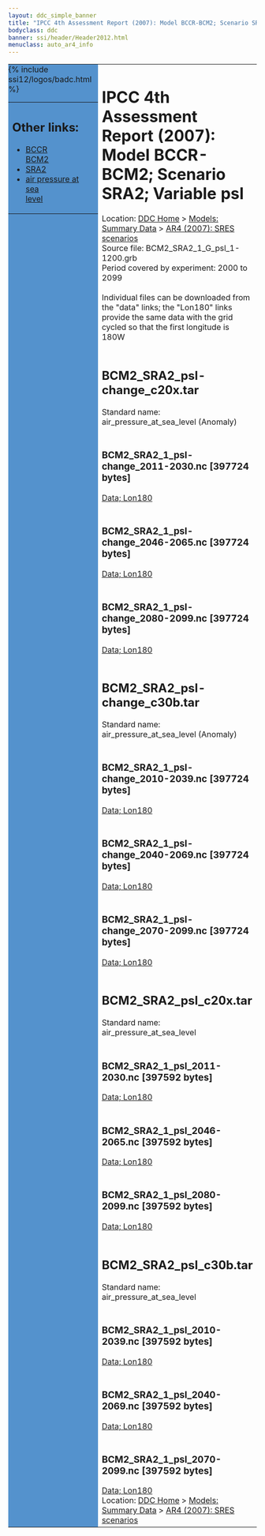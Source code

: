 ```yaml
---
layout: ddc_simple_banner
title: "IPCC 4th Assessment Report (2007): Model BCCR-BCM2; Scenario SRA2; Variable psl"
bodyclass: ddc
banner: ssi/header/Header2012.html
menuclass: auto_ar4_info
---
```



<table width="100%" border="0" cellspacing="0" cellpadding="0" style="border-collapse: collapse;">
<tr style="margin:0;padding:0;border:0;">
<td style="margin:0;padding:0;border:0;height:1pt;width:150pt;background:#5492CD;" valign="top" >

<div id="lh-col2" class="auto_ar4_info">
<table class="menumain" bgcolor="#5492CD" cellspacing="0" width="100%" border="0">
<tr><td>
<h2> Other links:</h2>
<ul>
<li><a href="/auto/ar4/model-BCCR-BCM2.html">BCCR<br/>BCM2</a></li>
<li><a href="/auto/ar4/scenario-SRA2.html">SRA2</a></li>
<li><a href="/auto/ar4/var-air_pressure_at_sea_level.html">air pressure at sea<br/> level</a></li>
</ul>
</td></tr>
{% include ssi12/logos/badc.html %}
</table>
</div>
</td>
<td><h1>IPCC 4th Assessment Report (2007): Model BCCR-BCM2; Scenario SRA2; Variable psl</h1>

<!-- Breadcrumb1 -->
<div id="breadcrumb1" align="left">
Location: <a href="/index.html">DDC Home</a> > <a href="/sim/gcm_clim/">Models: Summary Data</a>
> <a href="/sim/gcm_clim/SRES_AR4/index.html">AR4 (2007): SRES scenarios</a>
</div>
<!-- End of Breadcrumb1 -->Source file: BCM2_SRA2_1_G_psl_1-1200.grb
<br/>
Period covered by experiment: 2000 to 2099<br/>
<br/>Individual files can be downloaded from the "data" links; the "Lon180" links provide the same data
         with the grid cycled so that the first longitude is 180W<br/>
<br/><h2>BCM2_SRA2_psl-change_c20x.tar</h2>
Standard name: air_pressure_at_sea_level (Anomaly)<br>
<br/><h3>BCM2_SRA2_1_psl-change_2011-2030.nc [397724 bytes]</h3>
<a href="/cgi-bin/downl/ar4_nc/psl/BCM2_SRA2_1_psl-change_2011-2030.nc">Data; </a><a href="/cgi-bin/downl/ar4_nc/psl/BCM2_SRA2_1_psl-change_2011-2030.cyto180.nc"> Lon180</a><br/>
<br/><h3>BCM2_SRA2_1_psl-change_2046-2065.nc [397724 bytes]</h3>
<a href="/cgi-bin/downl/ar4_nc/psl/BCM2_SRA2_1_psl-change_2046-2065.nc">Data; </a><a href="/cgi-bin/downl/ar4_nc/psl/BCM2_SRA2_1_psl-change_2046-2065.cyto180.nc"> Lon180</a><br/>
<br/><h3>BCM2_SRA2_1_psl-change_2080-2099.nc [397724 bytes]</h3>
<a href="/cgi-bin/downl/ar4_nc/psl/BCM2_SRA2_1_psl-change_2080-2099.nc">Data; </a><a href="/cgi-bin/downl/ar4_nc/psl/BCM2_SRA2_1_psl-change_2080-2099.cyto180.nc"> Lon180</a><br/>
<br/><h2>BCM2_SRA2_psl-change_c30b.tar</h2>
Standard name: air_pressure_at_sea_level (Anomaly)<br>
<br/><h3>BCM2_SRA2_1_psl-change_2010-2039.nc [397724 bytes]</h3>
<a href="/cgi-bin/downl/ar4_nc/psl/BCM2_SRA2_1_psl-change_2010-2039.nc">Data; </a><a href="/cgi-bin/downl/ar4_nc/psl/BCM2_SRA2_1_psl-change_2010-2039.cyto180.nc"> Lon180</a><br/>
<br/><h3>BCM2_SRA2_1_psl-change_2040-2069.nc [397724 bytes]</h3>
<a href="/cgi-bin/downl/ar4_nc/psl/BCM2_SRA2_1_psl-change_2040-2069.nc">Data; </a><a href="/cgi-bin/downl/ar4_nc/psl/BCM2_SRA2_1_psl-change_2040-2069.cyto180.nc"> Lon180</a><br/>
<br/><h3>BCM2_SRA2_1_psl-change_2070-2099.nc [397724 bytes]</h3>
<a href="/cgi-bin/downl/ar4_nc/psl/BCM2_SRA2_1_psl-change_2070-2099.nc">Data; </a><a href="/cgi-bin/downl/ar4_nc/psl/BCM2_SRA2_1_psl-change_2070-2099.cyto180.nc"> Lon180</a><br/>
<br/><h2>BCM2_SRA2_psl_c20x.tar</h2>
Standard name: air_pressure_at_sea_level<br>
<br/><h3>BCM2_SRA2_1_psl_2011-2030.nc [397592 bytes]</h3>
<a href="/cgi-bin/downl/ar4_nc/psl/BCM2_SRA2_1_psl_2011-2030.nc">Data; </a><a href="/cgi-bin/downl/ar4_nc/psl/BCM2_SRA2_1_psl_2011-2030.cyto180.nc"> Lon180</a><br/>
<br/><h3>BCM2_SRA2_1_psl_2046-2065.nc [397592 bytes]</h3>
<a href="/cgi-bin/downl/ar4_nc/psl/BCM2_SRA2_1_psl_2046-2065.nc">Data; </a><a href="/cgi-bin/downl/ar4_nc/psl/BCM2_SRA2_1_psl_2046-2065.cyto180.nc"> Lon180</a><br/>
<br/><h3>BCM2_SRA2_1_psl_2080-2099.nc [397592 bytes]</h3>
<a href="/cgi-bin/downl/ar4_nc/psl/BCM2_SRA2_1_psl_2080-2099.nc">Data; </a><a href="/cgi-bin/downl/ar4_nc/psl/BCM2_SRA2_1_psl_2080-2099.cyto180.nc"> Lon180</a><br/>
<br/><h2>BCM2_SRA2_psl_c30b.tar</h2>
Standard name: air_pressure_at_sea_level<br>
<br/><h3>BCM2_SRA2_1_psl_2010-2039.nc [397592 bytes]</h3>
<a href="/cgi-bin/downl/ar4_nc/psl/BCM2_SRA2_1_psl_2010-2039.nc">Data; </a><a href="/cgi-bin/downl/ar4_nc/psl/BCM2_SRA2_1_psl_2010-2039.cyto180.nc"> Lon180</a><br/>
<br/><h3>BCM2_SRA2_1_psl_2040-2069.nc [397592 bytes]</h3>
<a href="/cgi-bin/downl/ar4_nc/psl/BCM2_SRA2_1_psl_2040-2069.nc">Data; </a><a href="/cgi-bin/downl/ar4_nc/psl/BCM2_SRA2_1_psl_2040-2069.cyto180.nc"> Lon180</a><br/>
<br/><h3>BCM2_SRA2_1_psl_2070-2099.nc [397592 bytes]</h3>
<a href="/cgi-bin/downl/ar4_nc/psl/BCM2_SRA2_1_psl_2070-2099.nc">Data; </a><a href="/cgi-bin/downl/ar4_nc/psl/BCM2_SRA2_1_psl_2070-2099.cyto180.nc"> Lon180</a><br/>
<!-- Breadcrumb2 -->
<div id="breadcrumb2" align="left">
Location: <a href="/index.html">DDC Home</a> > <a href="/sim/gcm_clim/">Models: Summary Data</a>
> <a href="/sim/gcm_clim/SRES_AR4/index.html">AR4 (2007): SRES scenarios</a>
</div>
<!-- End of Breadcrumb2 --></td></tr></table>
